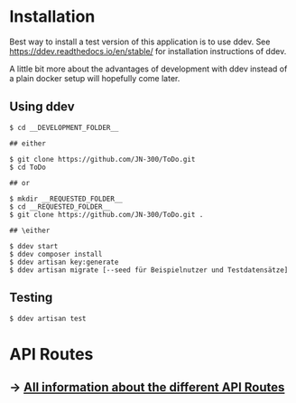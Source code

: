 # Installation
Best way to install a test version of this application is to use ddev.
See https://ddev.readthedocs.io/en/stable/ for  installation instructions of ddev.

A little bit more about the advantages of development with ddev instead of a plain docker setup will hopefully come later.

## Using ddev

```console
$ cd __DEVELOPMENT_FOLDER__

## either

$ git clone https://github.com/JN-300/ToDo.git
$ cd ToDo

## or

$ mkdir __REQUESTED_FOLDER__
$ cd __REQUESTED_FOLDER__
$ git clone https://github.com/JN-300/ToDo.git .

## \either

$ ddev start
$ ddev composer install
$ ddev artisan key:generate
$ ddev artisan migrate [--seed für Beispielnutzer und Testdatensätze]
```
## Testing
```console
$ ddev artisan test
```

# API Routes
## -> [All information about the different API Routes](./documentation/api/index.md)
